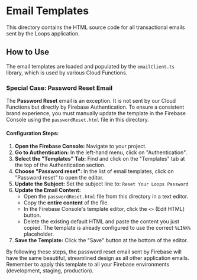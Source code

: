 # Email Templates

This directory contains the HTML source code for all transactional emails sent by the Loops application.

## How to Use

The email templates are loaded and populated by the `emailClient.ts` library, which is used by various Cloud Functions.

### Special Case: Password Reset Email

The **Password Reset** email is an exception. It is not sent by our Cloud Functions but directly by Firebase Authentication. To ensure a consistent brand experience, you must manually update the template in the Firebase Console using the `passwordReset.html` file in this directory.

#### Configuration Steps:

1.  **Open the Firebase Console:** Navigate to your project.
2.  **Go to Authentication:** In the left-hand menu, click on "Authentication".
3.  **Select the "Templates" Tab:** Find and click on the "Templates" tab at the top of the Authentication section.
4.  **Choose "Password reset":** In the list of email templates, click on "Password reset" to open the editor.
5.  **Update the Subject:** Set the subject line to: `Reset Your Loops Password`
6.  **Update the Email Content:**
    *   Open the `passwordReset.html` file from this directory in a text editor.
    *   Copy the **entire content** of the file.
    *   In the Firebase Console's template editor, click the `<>` (Edit HTML) button.
    *   Delete the existing default HTML and paste the content you just copied. The template is already configured to use the correct `%LINK%` placeholder.
7.  **Save the Template:** Click the "Save" button at the bottom of the editor.

By following these steps, the password reset email sent by Firebase will have the same beautiful, streamlined design as all other application emails. Remember to apply this template to all your Firebase environments (development, staging, production).